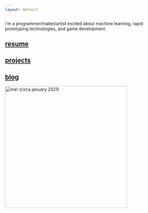```yaml
---
layout: default
---
```

i'm a programmer/maker/artist excited about machine learning, rapid prototyping technologies, and game development.
## [resume](../assets/resume)
## [projects](./projects)
## [blog](./blog)
<img src="../assets/me.jpg" alt="me! (circa january 2021)" width="400"/>


